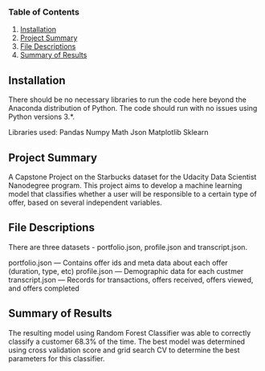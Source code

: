 ### Table of Contents

1. [Installation](#installation)
2. [Project Summary](#summary)
3. [File Descriptions](#files)
4. [Summary of Results](#results)

## Installation <a name="installation"></a>

There should be no necessary libraries to run the code here beyond the Anaconda distribution of Python.  The code should run with no issues using Python versions 3.*.

Libraries used: 
Pandas
Numpy
Math
Json
Matplotlib
Sklearn

## Project Summary <a name="summary"></a>

A Capstone Project on the Starbucks dataset for the Udacity Data Scientist Nanodegree program. This project aims to develop a machine learning model that classifies whether a user will be responsible to a certain type of offer, based on several independent variables.

## File Descriptions <a name="files"></a>

There are three datasets - portfolio.json, profile.json and transcript.json.

portfolio.json — Contains offer ids and meta data about each offer (duration, type, etc)
profile.json — Demographic data for each custmer
transcript.json — Records for transactions, offers received, offers viewed, and offers completed

## Summary of Results <a name="results"></a>

The resulting model using Random Forest Classifier was able to correctly classify a customer 68.3% of the time. The best model was determined using cross validation score and grid search CV to determine the best parameters for this classifier.


